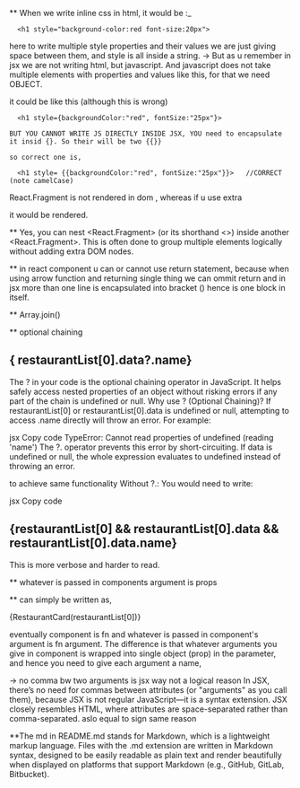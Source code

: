 ** When we write inline css in html, it would be :_

      <h1 style="background-color:red font-size:20px">

 here to write multiple style properties and their values we are just giving space between them, and style is all inside a string.
 -> But as u remember in jsx we are not writing html, but javascript. And  javascript does not take multiple elements with properties and values like this, for that
 we need OBJECT. 

 it could be like this (although this is wrong)

      <h1 style={backgroundColor:"red", fontSize:"25px"}>

    BUT YOU CANNOT WRITE JS DIRECTLY INSIDE JSX, YOU need to encapsulate it insid {}. So their will be two {{}}  

    so correct one is,

      <h1 style= {{backgroundColor:"red", fontSize:"25px"}}>   //CORRECT (note camelCase)


React.Fragment is not rendered in dom , whereas if u use extra <div>   it would be rendered.

** Yes, you can nest <React.Fragment> (or its shorthand <>) inside another <React.Fragment>. This is often done to group multiple elements logically without adding extra DOM nodes.

** in react component u can or cannot use return statement, because when using arrow function and returning single thing we can ommit return and in jsx more than one line is encapsulated
into bracket ()  hence is one block in itself.

** Array.join()

** optional chaining 
   <h2>{ restaurantList[0].data?.name}</h2>

   The ? in your code is the optional chaining operator in JavaScript. It helps safely access nested properties of an object without risking errors if any part of the chain is undefined or null.
   Why use ? (Optional Chaining)?
If restaurantList[0] or restaurantList[0].data is undefined or null, attempting to access .name directly will throw an error. For example:

jsx
Copy code
TypeError: Cannot read properties of undefined (reading 'name')
The ?. operator prevents this error by short-circuiting. If data is undefined or null, the whole expression evaluates to undefined instead of throwing an error.

to achieve same functionality
Without ?.:
You would need to write:

jsx
Copy code
<h2>{restaurantList[0] && restaurantList[0].data && restaurantList[0].data.name}</h2>
This is more verbose and harder to read.


** whatever is passed in components argument is props


** <RestaurantCard restaurant={restaurantList[0]} />  can simply be written as,

   {RestaurantCard(restaurantList[0])}

   eventually component is fn and whatever is passed in component's argument is fn argument. The difference is that whatever arguments you give in component is wrapped into single object (prop) in the parameter, and hence you need to give each argument a name, 

   <RestaurantCard restaurant={restaurantList[0]} sec="any random" />

   -> no comma bw two arguments is jsx way not a logical reason
      In JSX, there’s no need for commas between attributes (or "arguments" as you call them), because JSX is not regular JavaScript—it is a syntax extension. JSX closely resembles HTML, where attributes are space-separated rather than comma-separated. aslo equal to sign same reason





**The md in README.md stands for Markdown, which is a lightweight markup language. Files with the .md extension are written in Markdown syntax, designed to be easily readable as plain text and render beautifully when displayed on platforms that support Markdown (e.g., GitHub, GitLab, Bitbucket).








